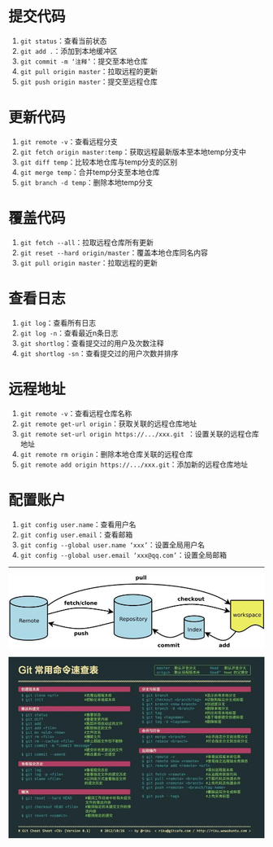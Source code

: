 # 提交代码

1. `git status`：查看当前状态
2. `git add .`：添加到本地缓冲区
3. `git commit -m ‘注释’`：提交至本地仓库
4. `git pull origin master`：拉取远程的更新
5. `git push origin master`：提交至远程仓库

# 更新代码

1. `git remote -v`：查看远程分支
2. `git fetch origin master:temp`：获取远程最新版本至本地temp分支中
3. `git diff temp`：比较本地仓库与temp分支的区别
4. `git merge temp`：合并temp分支至本地仓库
5. `git branch -d temp`：删除本地temp分支

# 覆盖代码

1. `git fetch --all`：拉取远程仓库所有更新
2. `git reset --hard origin/master`：覆盖本地仓库同名内容
3. `git pull origin master`：拉取远程的更新

# 查看日志

1. `git log`：查看所有日志
2. `git log -n`：查看最近n条日志
3. `git shortlog`：查看提交过的用户及次数注释
4. `git shortlog -sn`：查看提交过的用户次数并排序

# 远程地址

1. `git remote -v`：查看远程仓库名称
2. `git remote get-url origin`：获取关联的远程仓库地址
3. `git remote set-url origin https://.../xxx.git `：设置关联的远程仓库地址
4. `git remote rm origin`：删除本地仓库关联的远程仓库
5. `git remote add origin https://.../xxx.git`：添加新的远程仓库地址

# 配置账户

1. `git config user.name`：查看用户名
2. `git config user.email`：查看邮箱
3. `git config --global user.name ‘xxx’`：设置全局用户名
4. `git config --global user.email ‘xxx@qq.com’`：设置全局邮箱

---

![Git](../Git/images/Git使用.webp)

![Git](../Git/images/Git命令.webp)